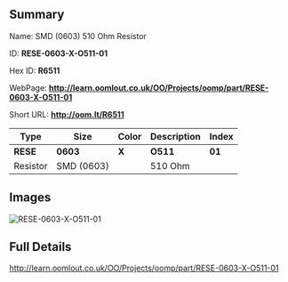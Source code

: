 

## Summary
 
Name:  SMD (0603) 510 Ohm Resistor 

ID: __RESE-0603-X-O511-01__

Hex ID: __R6511__

WebPage: __http://learn.oomlout.co.uk/OO/Projects/oomp/part/RESE-0603-X-O511-01__

Short URL: __http://oom.lt/R6511__


| Type   | Size   | Color   | Description   | Index   |    
| ----- | ------   | ------   | -----   | ----   |    
| __RESE__   					| __0603__   					| __X__    						| __O511__    					| __01__ |    
| Resistor		| SMD (0603)	| 		| 510 Ohm	| 	|

## Images
![RESE-0603-X-O511-01](http://oomlout.com/oomp-gen/parts/RESE-0603-X-O511-01/RESE-0603-X-O511-01_420.jpg)

## Full Details

 http://learn.oomlout.co.uk/OO/Projects/oomp/part/RESE-0603-X-O511-01

